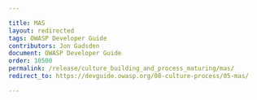 ```yaml
---

title: MAS
layout: redirected
tags: OWASP Developer Guide
contributors: Jon Gadsden
document: OWASP Developer Guide
order: 10500
permalink: /release/culture_building_and_process_maturing/mas/
redirect_to: https://devguide.owasp.org/08-culture-process/05-mas/

---
```

